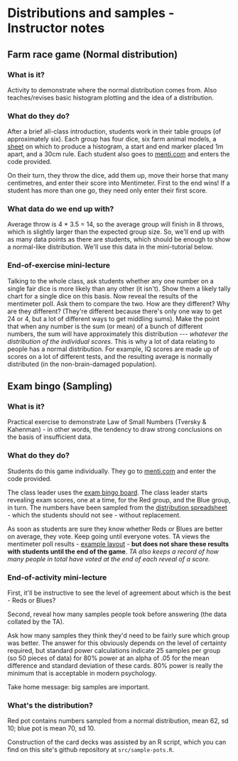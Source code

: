 # Distributions and samples - Instructor notes

## Farm race game (Normal distribution)

### What is it?

Activity to demonstrate where the normal distribution comes from. Also
teaches/revises basic histogram plotting and the idea of a distribution.

### What do they do?

After a brief all-class introduction, students work in their table groups (of
approximately six). Each group has four dice, six farm animal models, a
[sheet](race-dist.pdf) on which to produce a histogram, a start and end marker
placed 1m apart, and a 30cm rule. Each student also goes to
[menti.com](https://www.menti.com) and enters the code provided.

On their turn, they throw the dice, add them up, move their horse that many
centimetres, and enter their score into Mentimeter. First to the end wins! If a
student has more than one go, they need only enter their first score.

### What data do we end up with?

Average throw is 4 * 3.5 = 14, so the average group will finish in 8 throws,
which is slightly larger than the expected group size. So, we'll end up with as
many data points as there are students, which should be enough to show a
normal-like distribution. We'll use this data in the mini-tutorial below.

### End-of-exercise mini-lecture

Talking to the whole class, ask students whether any one number on a single
fair dice is more likely than any other (it isn't). Show them a likely tally
chart for a single dice on this basis. Now reveal the results of the mentimeter
poll. Ask them to compare the two. How are they different? Why are they
different?  (They're different because there's only one way to get 24 or 4, but
a lot of different ways to get middling sums). Make the point that when any
number is the sum (or mean) of a bunch of different numbers, the sum will have
approximately this distribution --- *whatever the distribution of the
individual scores*. This is why a lot of data relating to people has a normal
distribution. For example, IQ scores are made up of scores on a lot of
different tests, and the resulting average is normally distributed (in the
non-brain-damaged population).

## Exam bingo (Sampling)

### What is it?

Practical exercise to demonstrate Law of Small Numbers (Tversky & Kahenman) -
in other words, the tendency to draw strong conclusions on the basis of
insufficient data.

### What do they do?

Students do this game individually. They go to
[menti.com](https://www.menti.com) and enter the code provided.

The class leader uses  the [exam bingo board](data-games.pdf).  The class
leader starts revealing exam scores, one at a time, for the Red group, and the
Blue group, in turn. The numbers have been sampled from the [distribution
spreadsheet](exam-score-sheet.ods) - which the students should not see - without
replacement.

As soon as students are sure they know whether Reds or Blues are better on
average, they vote. Keep going until everyone votes. TA views the mentimeter
poll results - [example layout](bingo-poll.png) - **but does not share these
results with students until the end of the game**. _TA also keeps a record of
how many people in total have voted at the end of each reveal of a score._

### End-of-activity mini-lecture

First, it'll be instructive to see the level of agreement about which is the
best - Reds or Blues?

Second, reveal how many samples people took before answering (the data collated
by the TA).

Ask how many samples they think they'd need to be fairly sure which group was
better. The answer for this obviously depends on the level of certainty
required, but standard power calculations indicate 25 samples per group (so 50
pieces of data) for 80% power at an alpha of .05 for the mean difference and
standard deviation of these cards. 80% power is really the minimum that is
acceptable in modern psychology.

Take home message: big samples are important.

### What's the distribution?

Red pot contains numbers sampled from a normal distribution, mean 62,
sd 10; blue pot is mean 70, sd 10.

Construction of the card decks was assisted by an R script, which you
can find on this site's github repository at `src/sample-pots.R`. 

